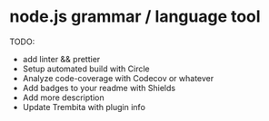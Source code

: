 node.js grammar / language tool
=====================

TODO:
- add linter && prettier
- Setup automated build with Circle
- Analyze code-coverage with Codecov or whatever
- Add badges to your readme with Shields
- Add more description
- Update Trembita with plugin info
